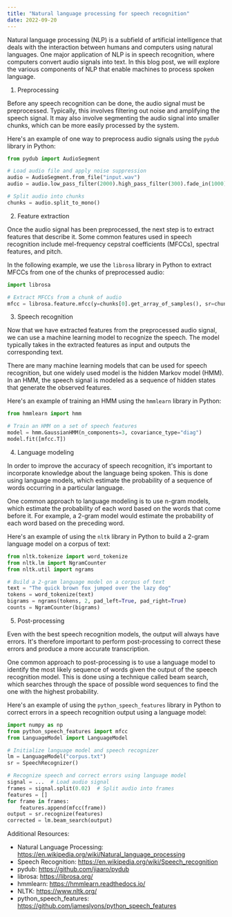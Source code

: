 ```yaml
---
title: "Natural language processing for speech recognition"
date: 2022-09-20
---
```





Natural language processing (NLP) is a subfield of artificial intelligence that deals with the interaction between humans and computers using natural languages. One major application of NLP is in speech recognition, where computers convert audio signals into text. In this blog post, we will explore the various components of NLP that enable machines to process spoken language.

1. Preprocessing

Before any speech recognition can be done, the audio signal must be preprocessed. Typically, this involves filtering out noise and amplifying the speech signal. It may also involve segmenting the audio signal into smaller chunks, which can be more easily processed by the system.

Here's an example of one way to preprocess audio signals using the `pydub` library in Python:

```python
from pydub import AudioSegment

# Load audio file and apply noise suppression
audio = AudioSegment.from_file("input.wav")
audio = audio.low_pass_filter(2000).high_pass_filter(300).fade_in(1000).fade_out(1000)

# Split audio into chunks
chunks = audio.split_to_mono()
```

2. Feature extraction

Once the audio signal has been preprocessed, the next step is to extract features that describe it. Some common features used in speech recognition include mel-frequency cepstral coefficients (MFCCs), spectral features, and pitch.

In the following example, we use the `librosa` library in Python to extract MFCCs from one of the chunks of preprocessed audio:

```python
import librosa

# Extract MFCCs from a chunk of audio
mfcc = librosa.feature.mfcc(y=chunks[0].get_array_of_samples(), sr=chunks[0].frame_rate)
```

3. Speech recognition

Now that we have extracted features from the preprocessed audio signal, we can use a machine learning model to recognize the speech. The model typically takes in the extracted features as input and outputs the corresponding text.

There are many machine learning models that can be used for speech recognition, but one widely used model is the hidden Markov model (HMM). In an HMM, the speech signal is modeled as a sequence of hidden states that generate the observed features.

Here's an example of training an HMM using the `hmmlearn` library in Python:

```python
from hmmlearn import hmm

# Train an HMM on a set of speech features
model = hmm.GaussianHMM(n_components=3, covariance_type="diag")
model.fit([mfcc.T])
```

4. Language modeling

In order to improve the accuracy of speech recognition, it's important to incorporate knowledge about the language being spoken. This is done using language models, which estimate the probability of a sequence of words occurring in a particular language.

One common approach to language modeling is to use n-gram models, which estimate the probability of each word based on the words that come before it. For example, a 2-gram model would estimate the probability of each word based on the preceding word.

Here's an example of using the `nltk` library in Python to build a 2-gram language model on a corpus of text:

```python
from nltk.tokenize import word_tokenize
from nltk.lm import NgramCounter
from nltk.util import ngrams

# Build a 2-gram language model on a corpus of text
text = "The quick brown fox jumped over the lazy dog"
tokens = word_tokenize(text)
bigrams = ngrams(tokens, 2, pad_left=True, pad_right=True)
counts = NgramCounter(bigrams)
```

5. Post-processing

Even with the best speech recognition models, the output will always have errors. It's therefore important to perform post-processing to correct these errors and produce a more accurate transcription.

One common approach to post-processing is to use a language model to identify the most likely sequence of words given the output of the speech recognition model. This is done using a technique called beam search, which searches through the space of possible word sequences to find the one with the highest probability.

Here's an example of using the `python_speech_features` library in Python to correct errors in a speech recognition output using a language model:

```python
import numpy as np
from python_speech_features import mfcc
from LanguageModel import LanguageModel

# Initialize language model and speech recognizer
lm = LanguageModel("corpus.txt")
sr = SpeechRecognizer()

# Recognize speech and correct errors using language model
signal = ...  # Load audio signal
frames = signal.split(0.02)  # Split audio into frames
features = []
for frame in frames:
    features.append(mfcc(frame))
output = sr.recognize(features)
corrected = lm.beam_search(output)
```

Additional Resources:

- Natural Language Processing: https://en.wikipedia.org/wiki/Natural_language_processing
- Speech Recognition: https://en.wikipedia.org/wiki/Speech_recognition
- pydub: https://github.com/jiaaro/pydub
- librosa: https://librosa.org/
- hmmlearn: https://hmmlearn.readthedocs.io/
- NLTK: https://www.nltk.org/
- python_speech_features: https://github.com/jameslyons/python_speech_features